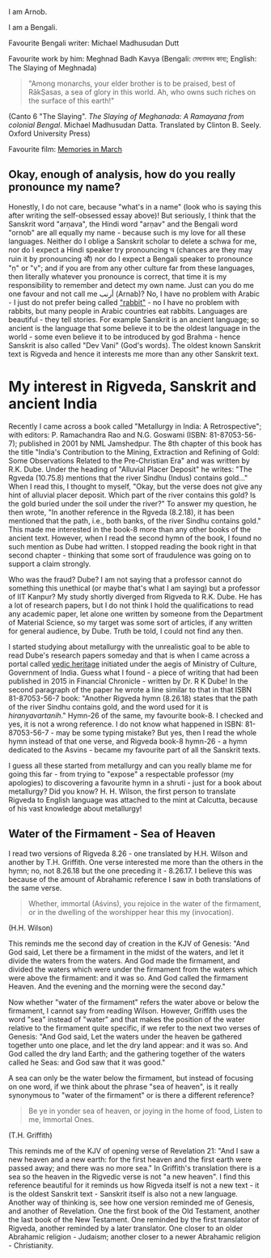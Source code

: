 I am Arnob. 

I am a Bengali.

Favourite Bengali writer: Michael Madhusudan Dutt

Favourite work by him: Meghnad Badh Kavya (Bengali: মেঘনাদবধ কাব্য; English: The Slaying of Meghnada)

> "Among monarchs, your elder brother is to be praised, best of RākṢasas, a sea of glory in this world. Ah, who owns such riches on the surface of this earth!"

(Canto 6 "The Slaying". *The Slaying of Meghanada: A Ramayana from colonial Bengal*. Michael Madhusudan Datta. Translated by Clinton B. Seely. Oxford University Press) 

Favourite film: [Memories in March](https://londonindianfilmfestival.co.uk/memories-in-march/)


## Okay, enough of analysis, how do you really pronounce my name?
Honestly, I do not care, because "what's in a name" (look who is saying this after writing the self-obsessed essay above)! But seriously, I think that the Sanskrit word "arṇava", the Hindi word "arṇav" and the Bengali word "ornob" are all equally my name - because such is my love for all these languages. Neither do I oblige a Sanskrit scholar to delete a schwa for me, nor do I expect a Hindi speaker try pronouncing অ (chances are they may ruin it by pronouncing औ) nor do I expect a Bengali speaker to pronounce "ṇ" or "v"; and if you are from any other culture far from these languages, then literally whatever you pronounce is correct, that time it is my responsibility to remember and detect my own name. Just can you do me one favour and not call me أرنب (Arnab)? No, I have no problem with Arabic - I just do not prefer being called ["rabbit"](https://www.youtube.com/watch?v=9hq1qrwVnVg) - no I have no problem with rabbits, but many people in Arabic countries eat rabbits. Languages are beautiful - they tell stories. For example Sanskrit is an ancient language; so ancient is the language that some believe it to be the oldest language in the world - some even believe it to be introduced by god Brahma - hence Sanskrit is also called "Dev Vani" (God's words). The oldest known Sanskrit text is Rigveda and hence it interests me more than any other Sanskrit text.

# My interest in Rigveda, Sanskrit and ancient India
Recently I came across a book called "Metallurgy in India: A Retrospective"; with editors: P. Ramachandra Rao and N.G. Goswami (ISBN: 81-87053-56-7); published in 2001 by NML Jamshedpur. The 8th chapter of this book has the title "India's Contribution to the Mining, Extraction and Refining of Gold: Some Observations Related to the Pre-Christian Era" and was written by R.K. Dube. Under the heading of "Alluvial Placer Deposit" he writes: "The Rgveda (10.75.8) mentions that the river Sindhu (Indus) contains gold..." When I read this, I thought to myself, "Okay, but the verse does not give any hint of alluvial placer deposit. Which part of the river contains this gold? Is the gold buried under the soil under the river?" To answer my question, he then wrote, "In another reference in the Rgveda (8.2.18), it has been mentioned that the path, i.e., both banks, of the river Sindhu contains gold." This made me interested in the book-8 more than any other books of the ancient text. However, when I read the second hymn of the book, I found no such mention as Dube had written. I stopped reading the book right in that second chapter - thinking that some sort of fraudulence was going on to support a claim strongly. 

Who was the fraud? Dube? I am not saying that a professor cannot do something this unethical (or maybe that's what I am saying) but a professor of IIT Kanpur? My study shortly diverged from Rigveda to R.K. Dube. He has a lot of research papers, but I do not think I hold the qualifications to read any academic paper, let alone one written by someone from the Department of Material Science, so my target was some sort of articles, if any written for general audience, by Dube. Truth be told, I could not find any then. 

I started studying about metallurgy with the unrealistic goal to be able to read Dube's research papers someday and that is when I came across a portal called [vedic heritage](https://vedicheritage.gov.in/) initiated under the aegis of Ministry of Culture, Government of India. Guess what I found - a piece of writing that had been published in 2015 in Financial Chronicle - written by Dr. R K Dube!
In the second paragraph of the paper he wrote a line similar to that in that ISBN 81-87053-56-7 book: "Another Rigveda hymn (8.26.18) states that the path of the river Sindhu contains gold, and the word used for it is *hiranyavartanih*." Hymn-26 of the same, my favourite book-8. I checked and yes, it is not a wrong reference. I do not know what happened in ISBN: 81-87053-56-7 - may be some typing mistake? But yes, then I read the whole hymn instead of that one verse, and Rigveda book-8 hymn-26 - a hymn dedicated to the Asvins - became my favourite part of all the Sanskrit texts.

I guess all these started from metallurgy and can you really blame me for going this far - from trying to "expose" a respectable professor (my apologies) to discovering a favourite hymn in a shruti - just for a book about metallurgy? Did you know? H. H. Wilson, the first person to translate Rigveda to English language was attached to the mint at Calcutta, because of his vast knowledge about metallurgy!

## Water of the Firmament - Sea of Heaven
I read two versions of Rigveda 8.26 - one translated by H.H. Wilson and another by T.H. Griffith. One verse interested me more than the others in the hymn; no, not 8.26.18 but the one preceding it - 8.26.17.
I believe this was because of the amount of Abrahamic reference I saw in both translations of the same verse.

> Whether, immortal (Aśvins), you rejoice in the water of the firmament, or in the dwelling of the worshipper hear this my (invocation).

(H.H. Wilson)

This reminds me the second day of creation in the KJV of Genesis: 
"And God said, Let there be a firmament in the midst of the waters, and let it divide the waters from the waters.
And God made the firmament, and divided the waters which were under the firmament from the waters which were above the firmament: and it was so.
And God called the firmament Heaven. And the evening and the morning were the second day."

Now whether "water of the firmament" refers the water above or below the firmament, I cannot say from reading Wilson. 
However, Griffith uses the word "sea" instead of "water" and that makes the position of the water relative to the firmament quite specific, if we refer to the next two verses of Genesis:
"And God said, Let the waters under the heaven be gathered together unto one place, and let the dry land appear: and it was so.
And God called the dry land Earth; and the gathering together of the waters called he Seas: and God saw that it was good."

A sea can only be the water below the firmament, but instead of focusing on one word, if we think about the phrase "sea of heaven", is it really synonymous to "water of the firmament" or is there a different reference?
> Be ye in yonder sea of heaven, or joying in the home of food,
     Listen to me, Immortal Ones.

(T.H. Griffith)

This reminds me of the KJV of opening verse of Revelation 21: "And I saw a new heaven and a new earth: for the first heaven and the first earth were passed away; and there was no more sea."
In Griffith's translation there is a sea so the heaven in the Rigvedic verse is not "a new heaven". I find this reference beautiful for it reminds us how Rigveda itself is not a new text - it is the oldest Sanskrit text - Sanskrit itself is also not a new language. Another way of thinking is, see how one version reminded me of Genesis, and another of Revelation. One the first book of the Old Testament, another the last book of the New Testament. One reminded by the first translator of Rigveda, another reminded by a later translator. One closer to an older Abrahamic religion - Judaism; another closer to a newer Abrahamic religion - Christianity.
